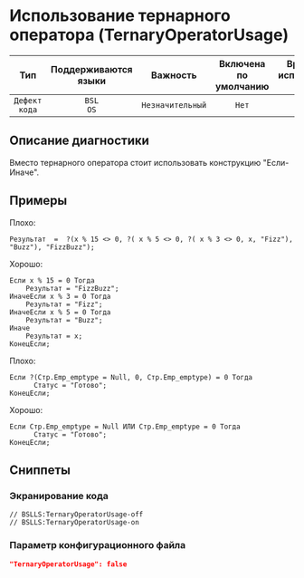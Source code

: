 # Использование тернарного оператора (TernaryOperatorUsage)

|      Тип      |    Поддерживаются<br>языки    |     Важность     |    Включена<br>по умолчанию    |    Время на<br>исправление (мин)    |      Теги       |
|:-------------:|:-----------------------------:|:----------------:|:------------------------------:|:-----------------------------------:|:---------------:|
| `Дефект кода` |         `BSL`<br>`OS`         | `Незначительный` |             `Нет`              |                 `3`                 | `brainoverload` |

<!-- Блоки выше заполняются автоматически, не трогать -->
## Описание диагностики

Вместо тернарного оператора стоит использовать конструкцию "Если-Иначе".

## Примеры

Плохо:

```bsl
Результат  =  ?(x % 15 <> 0, ?( x % 5 <> 0, ?( x % 3 <> 0, x, "Fizz"), "Buzz"), "FizzBuzz"); 
```

Хорошо:

```bsl
Если x % 15 = 0 Тогда
	Результат = "FizzBuzz";
ИначеЕсли x % 3 = 0 Тогда
	Результат = "Fizz";
ИначеЕсли x % 5 = 0 Тогда
	Результат = "Buzz";
Иначе
	Результат = x;
КонецЕсли;
```

Плохо:

```bsl
Если ?(Стр.Emp_emptype = Null, 0, Стр.Emp_emptype) = 0 Тогда
      Статус = "Готово";
КонецЕсли;
```
Хорошо:

```bsl
Если Стр.Emp_emptype = Null ИЛИ Стр.Emp_emptype = 0 Тогда
      Статус = "Готово";
КонецЕсли;
```

## Сниппеты

<!-- Блоки ниже заполняются автоматически, не трогать -->
### Экранирование кода

```bsl
// BSLLS:TernaryOperatorUsage-off
// BSLLS:TernaryOperatorUsage-on
```

### Параметр конфигурационного файла

```json
"TernaryOperatorUsage": false
```
